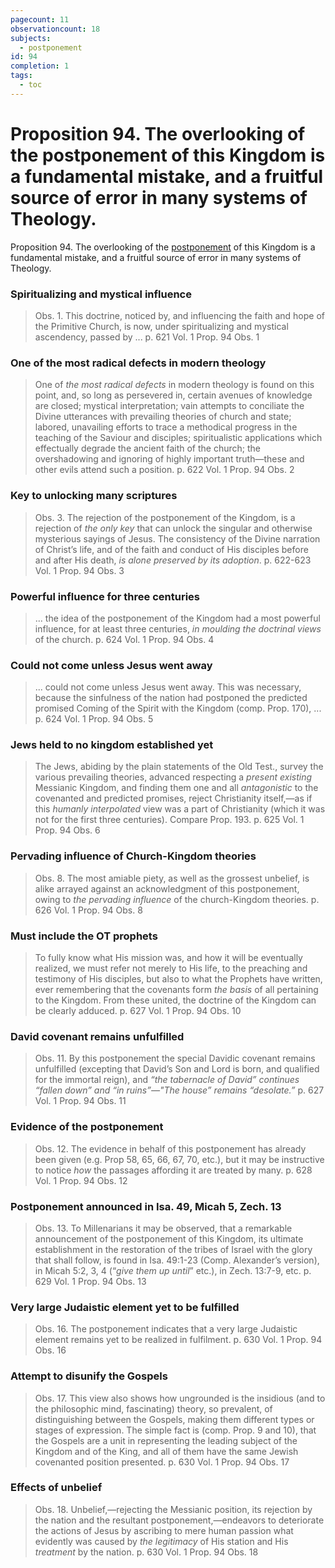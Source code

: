 ```yaml
---
pagecount: 11
observationcount: 18
subjects:
  - postponement
id: 94
completion: 1
tags:
  - toc
---
```

# Proposition 94. The overlooking of the postponement of this Kingdom is a fundamental mistake, and a fruitful source of error in many systems of Theology.

Proposition 94. The overlooking of the [postponement](postponement) of this Kingdom is a fundamental mistake, and a fruitful source of error in many systems of Theology.

### Spiritualizing and mystical influence
>Obs. 1. This doctrine, noticed by, and influencing the faith and hope of the Primitive Church, is now, under spiritualizing and mystical ascendency, passed by ...
>p. 621 Vol. 1 Prop. 94 Obs. 1
### One of the most radical defects in modern theology
>One of *the most radical defects* in modern theology is found on this point, and, so long as persevered in, certain avenues of knowledge are closed; mystical interpretation; vain attempts to conciliate the Divine utterances with prevailing theories of church and state; labored, unavailing efforts to trace a methodical progress in the teaching of the Saviour and disciples; spiritualistic applications which effectually degrade the ancient faith of the church; the overshadowing and ignoring of highly important truth—these and other evils attend such a position.
>p. 622 Vol. 1 Prop. 94 Obs. 2
### Key to unlocking many scriptures
>Obs. 3. The rejection of the postponement of the Kingdom, is a rejection of *the only key* that can unlock the singular and otherwise mysterious sayings of Jesus. The consistency of the Divine narration of Christ’s life, and of the faith and conduct of His disciples before and after His death, *is alone preserved by its adoption*.
>p. 622-623 Vol. 1 Prop. 94 Obs. 3
### Powerful influence for three centuries
>... the idea of the postponement of the Kingdom had a most powerful influence, for at least three centuries, *in moulding the doctrinal views* of the church.
>p. 624 Vol. 1 Prop. 94 Obs. 4
### Could not come unless Jesus went away
>... could not come unless Jesus went away. This was necessary, because the sinfulness of the nation had postponed the predicted promised Coming of the Spirit with the Kingdom (comp. Prop. 170), ...
>p. 624 Vol. 1 Prop. 94 Obs. 5
### Jews held to no kingdom established yet
>The Jews, abiding by the plain statements of the Old Test., survey the various prevailing theories, advanced respecting a *present existing* Messianic Kingdom, and finding them one and all *antagonistic* to the covenanted and predicted promises, reject Christianity itself,—as if this *humanly interpolated* view was a part of Christianity (which it was not for the first three centuries). Compare Prop. 193.
>p. 625 Vol. 1 Prop. 94 Obs. 6
### Pervading influence of Church-Kingdom theories
>Obs. 8. The most amiable piety, as well as the grossest unbelief, is alike arrayed against an acknowledgment of this postponement, owing to *the pervading influence* of the church-Kingdom theories.
>p. 626 Vol. 1 Prop. 94 Obs. 8
### Must include the OT prophets
>To fully know what His mission was, and how it will be eventually realized, we must refer not merely to His life, to the preaching and testimony of His disciples, but also to what the Prophets have written, ever remembering that the covenants form *the basis* of all pertaining to the Kingdom. From these united, the doctrine of the Kingdom can be clearly adduced.
>p. 627 Vol. 1 Prop. 94 Obs. 10
### David covenant remains unfulfilled
>Obs. 11. By this postponement the special Davidic covenant remains unfulfilled (excepting that David’s Son and Lord is born, and qualified for the immortal reign), and *“the tabernacle of David” continues “fallen down” and “in ruins”—"The house” remains “desolate.”*
>p. 627 Vol. 1 Prop. 94 Obs. 11
### Evidence of the postponement
>Obs. 12. The evidence in behalf of this postponement has already been given (e.g. Prop 58, 65, 66, 67, 70, etc.), but it may be instructive to notice *how* the passages affording it are treated by many.
>p. 628 Vol. 1 Prop. 94 Obs. 12
### Postponement announced in Isa. 49, Micah 5, Zech. 13
>Obs. 13. To Millenarians it may be observed, that a remarkable announcement of the postponement of this Kingdom, its ultimate establishment in the restoration of the tribes of Israel with the glory that shall follow, is found in Isa. 49:1-23 (Comp. Alexander’s version), in Micah 5:2, 3, 4 (“*give them up until*” etc.), in Zech. 13:7-9, etc.
>p. 629 Vol. 1 Prop. 94 Obs. 13
### Very large Judaistic element yet to be fulfilled
>Obs. 16. The postponement indicates that a very large Judaistic element remains yet to be realized in fulfilment.
>p. 630 Vol. 1 Prop. 94 Obs. 16
### Attempt to disunify the Gospels
>Obs. 17. This view also shows how ungrounded is the insidious (and to the philosophic mind, fascinating) theory, so prevalent, of distinguishing between the Gospels, making them different types or stages of expression. The simple fact is (comp. Prop. 9 and 10), that the Gospels are a unit in representing the leading subject of the Kingdom and of the King, and all of them have the same Jewish covenanted position presented.
>p. 630 Vol. 1 Prop. 94 Obs. 17
### Effects of unbelief
>Obs. 18. Unbelief,—rejecting the Messianic position, its rejection by the nation and the resultant postponement,—endeavors to deteriorate the actions of Jesus by ascribing to mere human passion what evidently was caused by *the legitimacy* of His station and His *treatment* by the nation.
>p. 630 Vol. 1 Prop. 94 Obs. 18


